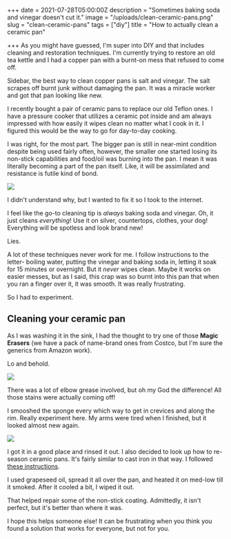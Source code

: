 +++
date = 2021-07-28T05:00:00Z
description = "Sometimes baking soda and vinegar doesn't cut it."
image = "/uploads/clean-ceramic-pans.png"
slug = "clean-ceramic-pans"
tags = ["diy"]
title = "How to actually clean a ceramic pan"

+++
As you might have guessed, I'm super into DIY and that includes cleaning and restoration techniques. I'm currently trying to restore an old tea kettle and I had a copper pan with a burnt-on mess that refused to come off.

Sidebar, the best way to clean copper pans is salt and vinegar. The salt scrapes off burnt junk without damaging the pan. It was a miracle worker and got that pan looking like new.

I recently bought a pair of ceramic pans to replace our old Teflon ones. I have a pressure cooker that utilizes a ceramic pot inside and am always impressed with how easily it wipes clean no matter what I cook in it. I figured this would be the way to go for day-to-day cooking.

I was right, for the most part. The bigger pan is still in near-mint condition despite being used fairly often, however, the smaller one started losing its non-stick capabilities and food/oil was burning into the pan. I mean it was literally becoming a part of the pan itself. Like, it will be assimilated and resistance is futile kind of bond.

![](/uploads/pxl_20210726_214937680-mp.jpg)

I didn't understand why, but I wanted to fix it so I took to the internet.

I feel like the go-to cleaning tip is _always_ baking soda and vinegar. Oh, it just cleans _everything_! Use it on silver, countertops, clothes, your dog! Everything will be spotless and look brand new!

Lies.

A lot of these techniques never work for me. I follow instructions to the letter- boiling water, putting the vinegar and baking soda in, letting it soak for 15 minutes or overnight. But it _never_ wipes clean. Maybe it works on easier messes, but as I said, this crap was so burnt into this pan that when you ran a finger over it, it was smooth. It was really frustrating.

So I had to experiment.

## Cleaning your ceramic pan

As I was washing it in the sink, I had the thought to try one of those **Magic Erasers** (we have a pack of name-brand ones from Costco, but I'm sure the generics from Amazon work).

Lo and behold.

![](/uploads/pxl_20210726_214923152-mp.jpg)

There was a lot of elbow grease involved, but oh my God the difference! All those stains were actually coming off!

I smooshed the sponge every which way to get in crevices and along the rim. Really experiment here. My arms were tired when I finished, but it looked almost new again.

![](/uploads/pxl_20210726_220244613-mp.jpg)

I got it in a good place and rinsed it out. I also decided to look up how to re-season ceramic pans. It's fairly similar to cast iron in that way. I followed [these instructions](https://chefspick.co.uk/how-to-season-ceramic-frying-pan/).

I used grapeseed oil, spread it all over the pan, and heated it on med-low till it smoked. After it cooled a bit, I wiped it out.

That helped repair some of the non-stick coating. Admittedly, it isn't perfect, but it's better than where it was.

I hope this helps someone else! It can be frustrating when you think you found a solution that works for everyone, but not for you.